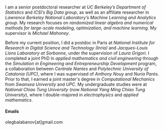 I am a senior postdoctoral researcher at *UC Berkeley’s Department of Statistics* and *ICSI’s Big Data group*, as well as an affiliate researcher in *Lawrence Berkeley National Laboratory’s Machine Learning and Analytics group*. My research focuses on *randomized linear algebra and numerical methods for large-scale modeling, optimization, and machine learning*. My supervisor is *Michael Mahoney*.

Before my current position, I did a postdoc in Paris at *National Institute for Research in Digital Science and Technology (Inria)* and *Jacques-Louis Lions Laboratory at Sorbonne*, under the supervision of *Laura Grigori*. I completed a joint PhD in *applied mathematics and civil engineering* through the *Simulation in Engineering and Entrepreneurship Development* program, a collaboration between *Centrale Nantes* and *Polytechnic University of Catalonia (UPC)*, where I was supervised of *Anthony Nouy* and *Nuria Parés*. Prior to that, I earned a joint master's degree in *Computational Mechanics* from *Swansea University* and *UPC*. My undergraduate studies were at *National Chiao Tung University* (now *National Yang Ming Chiao Tung University*), where I double-majored in *electrophysics* and *applied mathematics*.


#### Emails
olegbalabanov[at]gmail.com


